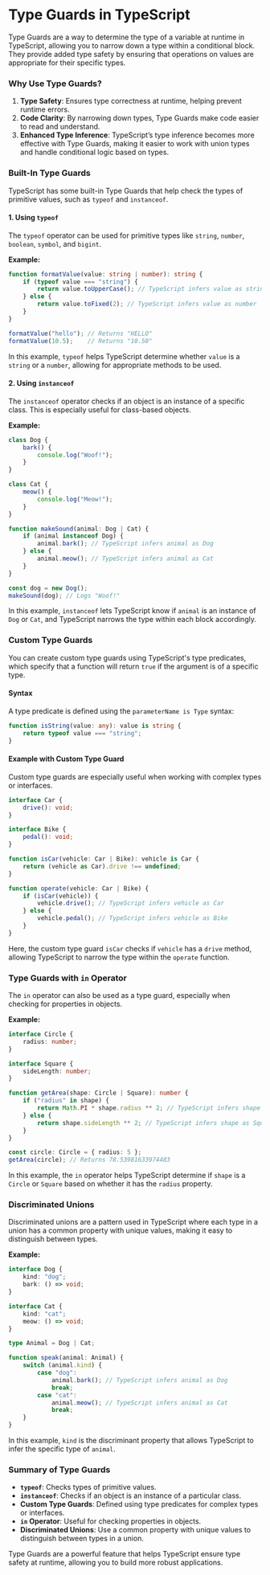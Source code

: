 # Type Guards in TypeScript

Type Guards are a way to determine the type of a variable at runtime in TypeScript, allowing you to narrow down a type within a conditional block. They provide added type safety by ensuring that operations on values are appropriate for their specific types.

### Why Use Type Guards?

1. **Type Safety**: Ensures type correctness at runtime, helping prevent runtime errors.
2. **Code Clarity**: By narrowing down types, Type Guards make code easier to read and understand.
3. **Enhanced Type Inference**: TypeScript’s type inference becomes more effective with Type Guards, making it easier to work with union types and handle conditional logic based on types.

### Built-In Type Guards

TypeScript has some built-in Type Guards that help check the types of primitive values, such as `typeof` and `instanceof`.

#### 1. Using `typeof`

The `typeof` operator can be used for primitive types like `string`, `number`, `boolean`, `symbol`, and `bigint`.

**Example:**
```typescript
function formatValue(value: string | number): string {
    if (typeof value === "string") {
        return value.toUpperCase(); // TypeScript infers value as string
    } else {
        return value.toFixed(2); // TypeScript infers value as number
    }
}

formatValue("hello"); // Returns "HELLO"
formatValue(10.5);    // Returns "10.50"
```

In this example, `typeof` helps TypeScript determine whether `value` is a `string` or a `number`, allowing for appropriate methods to be used.

#### 2. Using `instanceof`

The `instanceof` operator checks if an object is an instance of a specific class. This is especially useful for class-based objects.

**Example:**
```typescript
class Dog {
    bark() {
        console.log("Woof!");
    }
}

class Cat {
    meow() {
        console.log("Meow!");
    }
}

function makeSound(animal: Dog | Cat) {
    if (animal instanceof Dog) {
        animal.bark(); // TypeScript infers animal as Dog
    } else {
        animal.meow(); // TypeScript infers animal as Cat
    }
}

const dog = new Dog();
makeSound(dog); // Logs "Woof!"
```

In this example, `instanceof` lets TypeScript know if `animal` is an instance of `Dog` or `Cat`, and TypeScript narrows the type within each block accordingly.

### Custom Type Guards

You can create custom type guards using TypeScript's type predicates, which specify that a function will return `true` if the argument is of a specific type.

#### Syntax

A type predicate is defined using the `parameterName is Type` syntax:

```typescript
function isString(value: any): value is string {
    return typeof value === "string";
}
```

#### Example with Custom Type Guard

Custom type guards are especially useful when working with complex types or interfaces.

```typescript
interface Car {
    drive(): void;
}

interface Bike {
    pedal(): void;
}

function isCar(vehicle: Car | Bike): vehicle is Car {
    return (vehicle as Car).drive !== undefined;
}

function operate(vehicle: Car | Bike) {
    if (isCar(vehicle)) {
        vehicle.drive(); // TypeScript infers vehicle as Car
    } else {
        vehicle.pedal(); // TypeScript infers vehicle as Bike
    }
}
```

Here, the custom type guard `isCar` checks if `vehicle` has a `drive` method, allowing TypeScript to narrow the type within the `operate` function.

### Type Guards with `in` Operator

The `in` operator can also be used as a type guard, especially when checking for properties in objects.

**Example:**
```typescript
interface Circle {
    radius: number;
}

interface Square {
    sideLength: number;
}

function getArea(shape: Circle | Square): number {
    if ("radius" in shape) {
        return Math.PI * shape.radius ** 2; // TypeScript infers shape as Circle
    } else {
        return shape.sideLength ** 2; // TypeScript infers shape as Square
    }
}

const circle: Circle = { radius: 5 };
getArea(circle); // Returns 78.53981633974483
```

In this example, the `in` operator helps TypeScript determine if `shape` is a `Circle` or `Square` based on whether it has the `radius` property.

### Discriminated Unions

Discriminated unions are a pattern used in TypeScript where each type in a union has a common property with unique values, making it easy to distinguish between types.

**Example:**
```typescript
interface Dog {
    kind: "dog";
    bark: () => void;
}

interface Cat {
    kind: "cat";
    meow: () => void;
}

type Animal = Dog | Cat;

function speak(animal: Animal) {
    switch (animal.kind) {
        case "dog":
            animal.bark(); // TypeScript infers animal as Dog
            break;
        case "cat":
            animal.meow(); // TypeScript infers animal as Cat
            break;
    }
}
```

In this example, `kind` is the discriminant property that allows TypeScript to infer the specific type of `animal`.

### Summary of Type Guards

- **`typeof`**: Checks types of primitive values.
- **`instanceof`**: Checks if an object is an instance of a particular class.
- **Custom Type Guards**: Defined using type predicates for complex types or interfaces.
- **`in` Operator**: Useful for checking properties in objects.
- **Discriminated Unions**: Use a common property with unique values to distinguish between types in a union.

Type Guards are a powerful feature that helps TypeScript ensure type safety at runtime, allowing you to build more robust applications.